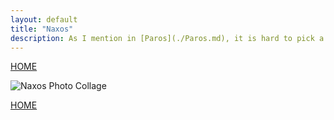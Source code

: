 ```yaml
---
layout: default
title: "Naxos"
description: As I mention in [Paros](./Paros.md), it is hard to pick a favorite Greek island, but Naxos is certainly in the running.
---
```

[HOME](index.md)

![Naxos Photo Collage](/img/naxos.png)


[HOME](index.md)
